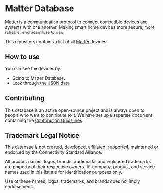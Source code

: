 # Matter Database

Matter is a communication protocol to connect compatible devices and systems with one another. Making smart home devices more secure, more reliable, and seamless to use.

This repository contains a list of all
[Matter](<[https://www.home-assistant.io](https://csa-iot.org/all-solutions/matter/)>) devices.

## How to use

You can see the devices by:

- Going to [Matter Database](https://www.matterdatabase.com/).
- Look through [the JSON data](https://github.com/matterdatabase/matterdatabase/blob/main/devices/devices.json)

## Contributing

This database is an active open-source project and is always open to
people who want to contribute to it. We have set up a separate document
containing the [Contribution Guidelines](https://github.com/matterdatabase/matterdatabase/blob/main/.github/contributing.md).

## Trademark Legal Notice

This databsae is not created, developed, affiliated, supported, maintained
or endorsed by the Connectivity Standard Alliance.

All product names, logos, brands, trademarks and registered trademarks are
property of their respective owners. All company, product, and service names
used in this list are for identification purposes only.

Use of these names, logos, trademarks, and brands does not imply endorsement.

